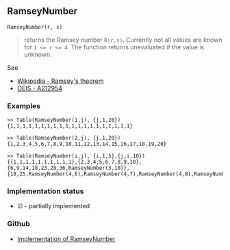 ## RamseyNumber

```
RamseyNumber(r, s)
```

> returns the Ramsey number `R(r,s)`. Currently not all values are known for `1 <= r <= 4`. The function returns unevaluated if the value is unknown.

See
* [Wikipedia - Ramsey's theorem](https://en.wikipedia.org/wiki/Ramsey's_theorem)
* [OEIS - A212954](https://oeis.org/A212954)

### Examples

```
>> Table(RamseyNumber(1,j), {j,1,20})
{1,1,1,1,1,1,1,1,1,1,1,1,1,1,1,1,1,1,1,1}

>> Table(RamseyNumber(2,j), {j,1,20})
{1,2,3,4,5,6,7,8,9,10,11,12,13,14,15,16,17,18,19,20}
        
>> Table(RamseyNumber(i,j), {i,1,5},{j,i,10})
{{1,1,1,1,1,1,1,1,1,1},{2,3,4,5,6,7,8,9,10},{6,9,14,18,23,28,36,RamseyNumber(3,10)},{18,25,RamseyNumber(4,6),RamseyNumber(4,7),RamseyNumber(4,8),RamseyNumber(4,9),RamseyNumber(4,10)}}
```

### Implementation status

* &#x2611; - partially implemented

### Github

* [Implementation of RamseyNumber](https://github.com/axkr/symja_android_library/blob/master/symja_android_library/matheclipse-core/src/main/java/org/matheclipse/core/builtin/NumberTheory.java#L5117) 
